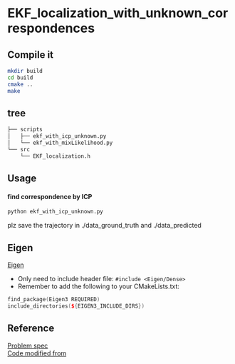 # EKF_localization_with_unknown_correspondences

## Compile it 
```sh
mkdir build
cd build
cmake ..
make
```

## tree
```bash
├── scripts
│   ├── ekf_with_icp_unknown.py
│   └── ekf_with_mixLikelihood.py
└── src
    └── EKF_localization.h
```

## Usage
#### find correspondence by ICP
```bash
python ekf_with_icp_unknown.py
```
plz save the trajectory in ./data_ground_truth and ./data_predicted

## Eigen
[Eigen](http://eigen.tuxfamily.org/dox-devel/group__QuickRefPage.html)
* Only need to include header file: `#include <Eigen/Dense>`
* Remember to add the following to your CMakeLists.txt:
```c++
find_package(Eigen3 REQUIRED)
include_directories(${EIGEN3_INCLUDE_DIRS})
```

## Reference
[Problem spec](https://github.com/adlarkin/Probabilistic_robotics/tree/master/EKF)  
[Code modified from](https://github.com/nghiaho12/EKF_localization_known_correspondences)